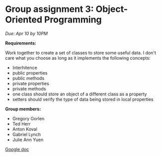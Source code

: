 # Group assignment 3: Object-Oriented Programming
*Due: Apr 10 by 10PM*

**Requirements:**

Work together to create a set of classes to store some useful data.
I don't care what you choose as long as it implements the following concepts:
- Interhitence
- public properties
- public methods
- private properties
- private methods
- one class should store an object of a different class as a property
- setters should verify the type of data being stored in local properties

**Group members:**

- Gregory Gorlen
- Ted Herr
- Anton Koval
- Gabriel Lynch
- Julie Ann Yuen

[Google doc](https://docs.google.com/document/d/1OyhaL1pFP9uK3ROmOylruXNbtp67z0jLvrT_-Fy00NY/edit)
